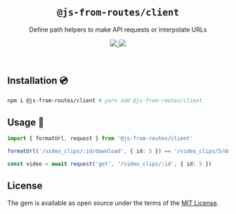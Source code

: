 <h2 align='center'><samp>@js-from-routes/client</samp></h2>

<p align='center'>Define path helpers to make API requests or interpolate URLs</p>

<p align='center'>
  <a href='https://www.npmjs.com/package/@js-from-routes/client'>
    <img src='https://img.shields.io/npm/v/@js-from-routes/client?color=222&style=flat-square'>
  </a>
  <a href='https://github.com/ElMassimo/js_from_routes/blob/main/LICENSE.txt'>
    <img src='https://img.shields.io/badge/license-MIT-blue.svg'>
  </a>
</p>

<br>

[js_from_routes]: https://github.com/ElMassimo/js_from_routes

## Installation 💿

```bash
npm i @js-from-routes/client # yarn add @js-from-routes/client
```

## Usage 🚀

```ts
import { formatUrl, request } from '@js-from-routes/client'

formatUrl('/video_clips/:id/download', { id: 5 }) == '/video_clips/5/download'

const video = await request('get', '/video_clips/:id', { id: 5 })
```

## License

The gem is available as open source under the terms of the [MIT License](https://opensource.org/licenses/MIT).
